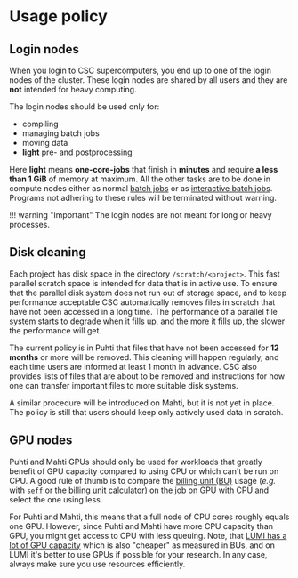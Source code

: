 # Usage policy

## Login nodes
When you login to CSC supercomputers, you end up to one of the login nodes of the cluster.
These login nodes are shared by all users and they are **not** intended for heavy computing.

The login nodes should be used only for:

 * compiling
 * managing batch jobs
 * moving data
 * **light** pre- and postprocessing

Here **light** means **one-core-jobs** that finish in **minutes** and require **a less than 1 GiB** of memory at maximum.
All the other tasks are to be done in compute nodes either as normal [batch jobs](running/getting-started.md)
or as [interactive batch jobs](running/interactive-usage.md).
Programs not adhering to these rules will be terminated without warning.

!!! warning "Important"
    The login nodes are not meant for long or heavy processes.

## Disk cleaning

Each project has disk space in the directory
`/scratch/<project>`. This fast parallel scratch space is intended for
data that is in active use. To ensure that the parallel disk system
does not run out of storage space, and to keep performance acceptable
CSC automatically removes files in scratch that have not been accessed
in a long time. The performance of a parallel file system
starts to degrade when it fills up, and the more it fills up, the
slower the performance will get.

The current policy is in Puhti that files that have not been accessed
for **12 months** or more will be removed. This cleaning will happen
regularly, and each time users are informed at least 1 month in
advance. CSC also provides lists of files that are about to be removed
and instructions for how one can transfer important files to more
suitable disk systems.

A similar procedure will be introduced on Mahti, but it is not yet in
place. The policy is still that users should keep only actively used
data in scratch.


## GPU nodes

Puhti and Mahti GPUs should only be used for workloads that greatly benefit of GPU capacity compared to using CPU or which can't be run on CPU. A good rule of thumb is to compare the [billing unit (BU)](../accounts/billing.md) usage (_e.g._ with [`seff`](../performance/#quick-start-efficiency-report-with-seff) or the [billing unit calculator](https://research.csc.fi/pricing)) on the job on GPU with CPU and select the one using less.

For Puhti and Mahti, this means that a full node of CPU cores roughly equals one GPU. However, since Puhti and Mahti have more CPU capacity than GPU, you might get access to CPU with less queuing. Note, that [LUMI has a lot of GPU capacity](https://docs.lumi-supercomputer.eu/hardware/compute/lumig/) which is also "cheaper" as measured in BUs, and on LUMI it's better to use GPUs if possible for your research. In any case, always make sure you use resources efficiently.

